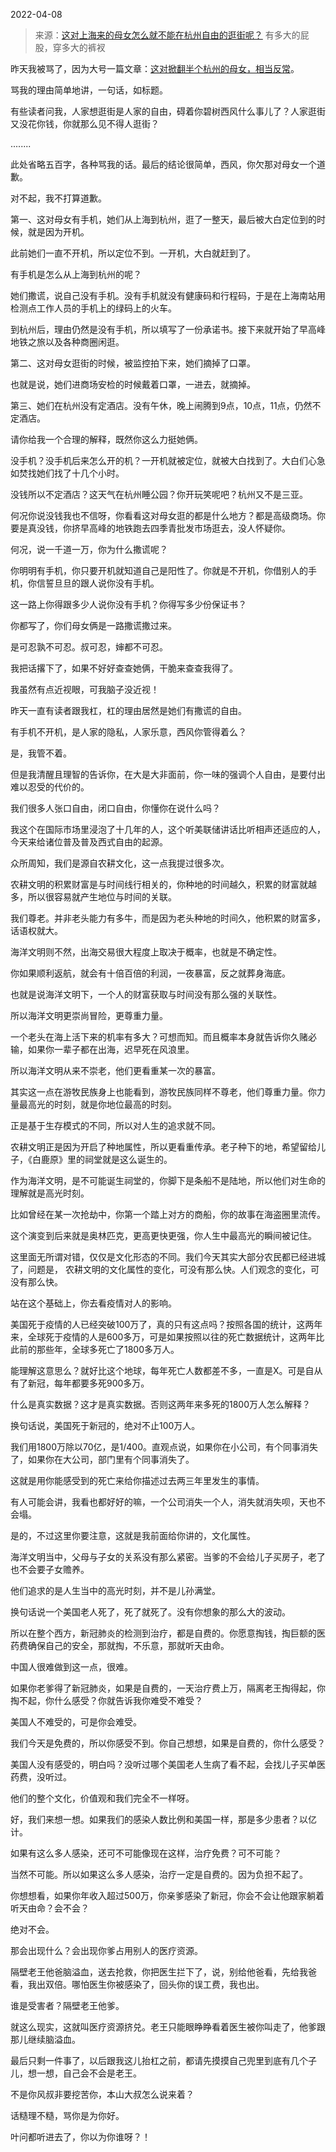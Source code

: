 2022-04-08

> 来源：[这对上海来的母女怎么就不能在杭州自由的逛街呢？](http://mp.weixin.qq.com/s?__biz=MzU3NDc5Nzc0NQ==&mid=2247515245&idx=1&sn=d95aa5a3e85525adf60fd18496bb617e&chksm=fd2e1eb3ca5997a5c6557b784ac99bc179fa9da31fdb8c00424295ede68729a22c151c4bc930&scene=27#wechat_redirect)
> 有多大的屁股，穿多大的裤衩

昨天我被骂了，因为大号一篇文章：[这对掀翻半个杭州的母女，相当反常](http://mp.weixin.qq.com/s?__biz=MzU0MjYwNDU2Mw==&mid=2247504805&idx=2&sn=87a83f90ead2223382ceefa4ed5c8a58&chksm=fb1abfd9cc6d36cf98b71be571cbbfcc00453edbb8cdf675aa1ec5c883b2d5dccbf7845780db&scene=21#wechat_redirect)。  

  

骂我的理由简单地讲，一句话，如标题。  

  

有些读者问我，人家想逛街是人家的自由，碍着你碧树西风什么事儿了？人家逛街又没花你钱，你就那么见不得人逛街？  

  

........

  

此处省略五百字，各种骂我的话。最后的结论很简单，西风，你欠那对母女一个道歉。

  

对不起，我不打算道歉。  

  

第一、这对母女有手机，她们从上海到杭州，逛了一整天，最后被大白定位到的时候，就是因为开机。  

  

此前她们一直不开机，所以定位不到。一开机，大白就赶到了。

  

有手机是怎么从上海到杭州的呢？  

  

她们撒谎，说自己没有手机。没有手机就没有健康码和行程码，于是在上海南站用检测点工作人员的手机上的绿码上的火车。

  

到杭州后，理由仍然是没有手机，所以填写了一份承诺书。接下来就开始了早高峰地铁之旅以及各种商圈闲逛。  

  

第二、这对母女逛街的时候，被监控拍下来，她们摘掉了口罩。  

  

也就是说，她们进商场安检的时候戴着口罩，一进去，就摘掉。

  

第三、她们在杭州没有定酒店。没有午休，晚上闹腾到9点，10点，11点，仍然不定酒店。

  

请你给我一个合理的解释，既然你这么力挺她俩。  

  

没手机？没手机后来怎么开的机？一开机就被定位，就被大白找到了。大白们心急如焚找她们找了十几个小时。  

  

没钱所以不定酒店？这天气在杭州睡公园？你开玩笑呢吧？杭州又不是三亚。  

  

何况你说没钱我也不信呀，你看看这对母女逛的都是什么地方？都是高级商场。你要是真没钱，你挤早高峰的地铁跑去四季青批发市场逛去，没人怀疑你。

  

何况，说一千道一万，你为什么撒谎呢？  

  

你明明有手机，你只要开机就知道自己是阳性了。你就是不开机，你借别人的手机，你信誓旦旦的跟人说你没有手机。  

  

这一路上你得跟多少人说你没有手机？你得写多少份保证书？  

  

你都写了，你们母女俩是一路撒谎撒过来。

  

是可忍孰不可忍。叔可忍，婶都不可忍。

  

我把话撂下了，如果不好好查查她俩，干脆来查查我得了。

  

我虽然有点近视眼，可我脑子没近视！  

  

昨天一直有读者跟我杠，杠的理由居然是她们有撒谎的自由。  

  

有手机不开机，是人家的隐私，人家乐意，西风你管得着么？  

  

是，我管不着。

  

但是我清醒且理智的告诉你，在大是大非面前，你一味的强调个人自由，是要付出难以忍受的代价的。  

  

我们很多人张口自由，闭口自由，你懂你在说什么吗？  

  

我这个在国际市场里浸泡了十几年的人，这个听美联储讲话比听相声还适应的人，今天来给诸位普及普及西式自由的起源。  

  

众所周知，我们是源自农耕文化，这一点我提过很多次。  

  

农耕文明的积累财富是与时间线行相关的，你种地的时间越久，积累的财富就越多，所以很容易就产生地位与时间的关联。

  

我们尊老。并非老头能力有多牛，而是因为老头种地的时间久，他积累的财富多，话语权就大。

  

海洋文明则不然，出海交易很大程度上取决于概率，也就是不确定性。

  

你如果顺利返航，就会有十倍百倍的利润，一夜暴富，反之就葬身海底。

  

也就是说海洋文明下，一个人的财富获取与时间没有那么强的关联性。  

  

所以海洋文明更崇尚冒险，更尊重力量。

  

一个老头在海上活下来的机率有多大？可想而知。而且概率本身就告诉你久赌必输，如果你一辈子都在出海，迟早死在风浪里。

  

所以海洋文明从来不崇老，他们更看重某一次的暴富。  

  

其实这一点在游牧民族身上也能看到，游牧民族同样不尊老，他们尊重力量。你力量最高光的时刻，就是你地位最高的时刻。  

  

正是基于生存模式的不同，所以对人生的追求就不同。

  

农耕文明正是因为开启了种地属性，所以更看重传承。老子种下的地，希望留给儿子，《白鹿原》里的祠堂就是这么诞生的。  

  

作为海洋文明，是不可能诞生祠堂的，你脚下是条船不是陆地，所以他们对生命的理解就是高光时刻。

  

比如曾经在某一次抢劫中，你第一个踏上对方的商船，你的故事在海盗圈里流传。

  

这个演变到后来就是奥林匹克，更高更快更强，你人生中最高光的瞬间被记住。

  

这里面无所谓对错，仅仅是文化形态的不同。我们今天其实大部分农民都已经进城了，问题是， 农耕文明的文化属性的变化，可没有那么快。人们观念的变化，可没有那么快。

  

站在这个基础上，你去看疫情对人的影响。

  

美国死于疫情的人已经突破100万了，真的只有这点吗？按照各国的统计，这两年来，全球死于疫情的人是600多万，可是如果按照以往的死亡数据统计，这两年比此前的那些年，全球多死亡了1800多万人。  

  

能理解这意思么？就好比这个地球，每年死亡人数都差不多，一直是X。可是自从有了新冠，每年都要多死900多万。  

  

什么是真实数据？这才是真实数据。否则这两年来多死的1800万人怎么解释？

  

换句话说，美国死于新冠的，绝对不止100万人。  

  

我们用1800万除以70亿，是1/400。直观点说，如果你在小公司，有个同事消失了，如果你在大公司，部门里有个同事消失了。

  

这就是用你能感受到的死亡来给你描述过去两三年里发生的事情。

  

有人可能会讲，我看也都好好的嘛，一个公司消失一个人，消失就消失呗，天也不会塌。  

  

是的，不过这里你要注意，这就是我前面给你讲的，文化属性。

  

海洋文明当中，父母与子女的关系没有那么紧密。当爹的不会给儿子买房子，老了也不会要子女赡养。  

  

他们追求的是人生当中的高光时刻，并不是儿孙满堂。  

  

换句话说一个美国老人死了，死了就死了。没有你想象的那么大的波动。  

  

所以在整个西方，新冠肺炎的检测到治疗，都是自费的。你愿意掏钱，掏巨额的医药费确保自己的安全，那就掏，不乐意，那就听天由命。  

  

中国人很难做到这一点，很难。  

  

如果你老爹得了新冠肺炎，如果是自费的，一天治疗费上万，隔离老王掏得起，你掏不起，你什么感受？你就告诉我你难受不难受？  

  

美国人不难受的，可是你会难受。

  

我们今天是免费的，所以你感受不到。你自己想想，如果是自费的，你什么感受？  

  

美国人没有感受的，明白吗？没听过哪个美国老人生病了看不起，会找儿子买单医药费，没听过。  

  

他们的整个文化，价值观和我们完全不一样呀。

  

好，我们来想一想。如果我们的感染人数比例和美国一样，那是多少患者？以亿计。  

  

如果有这么多人感染，还可不可能像现在这样，治疗免费？可不可能？  

  

当然不可能。所以如果这么多人感染，治疗一定是自费的。因为负担不起了。

  

你想想看，如果你年收入超过500万，你亲爹感染了新冠，你会不会让他跟家躺着听天由命？会不会？  

  

绝对不会。  

  

那会出现什么？会出现你爹占用别人的医疗资源。

  

隔壁老王他爸脑溢血，送去抢救，你把医生拦下了，说，别给他爸看，先给我爸看，我出双倍。哪怕医生你被感染了，回头你的误工费，我也出。

  

谁是受害者？隔壁老王他爹。

  

就这么现实，这就叫医疗资源挤兑。老王只能眼睁睁看着医生被你叫走了，他爹跟那儿继续脑溢血。  

  

最后只剩一件事了，以后跟我这儿抬杠之前，都请先摸摸自己兜里到底有几个子儿，想一想，自己会不会是老王。

  

不是你风叔非要挖苦你，本山大叔怎么说来着？  

  

  

  

话糙理不糙，骂你是为你好。

  

叶问都听进去了，你以为你谁呀？！

